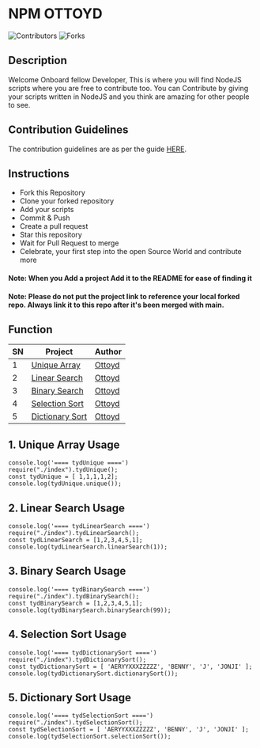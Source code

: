 # NPM OTTOYD

![Contributors](https://img.shields.io/github/contributors/larymak/Python-project-Scripts?style=plastic)
![Forks](https://img.shields.io/github/forks/larymak/Python-project-Scripts)
## Description

Welcome Onboard fellow Developer, This is where you will find NodeJS scripts where you are free to contribute too.
You can Contribute by giving your scripts written in NodeJS and you think are amazing for other people to see.

## Contribution Guidelines

The contribution guidelines are as per the guide [HERE](https://github.com/ottoyd/ottoyd/blob/main/RULES.md).

## Instructions

- Fork this Repository
- Clone your forked repository
- Add your scripts
- Commit & Push
- Create a pull request
- Star this repository
- Wait for Pull Request to merge
- Celebrate, your first step into the open Source World and contribute more

#### Note: When you Add a project Add it to the README for ease of finding it

#### Note: Please do not put the project link to reference your local forked repo. Always link it to this repo after it's been merged with main.

## Function

| SN  | Project                                                                | Author                              |
| --- | ---------------------------------------------------------------------- | ----------------------------------- |
| 1   | [Unique Array](https://github.com/ottoyd/ottoyd/blob/main/index.js)    | [Ottoyd](https://github.com/ottoyd) |
| 2   | [Linear Search](https://github.com/ottoyd/ottoyd/blob/main/index.js)   | [Ottoyd](https://github.com/ottoyd) |
| 3   | [Binary Search](https://github.com/ottoyd/ottoyd/blob/main/index.js)   | [Ottoyd](https://github.com/ottoyd) |
| 4   | [Selection Sort](https://github.com/ottoyd/ottoyd/blob/main/index.js)  | [Ottoyd](https://github.com/ottoyd) |
| 5   | [Dictionary Sort](https://github.com/ottoyd/ottoyd/blob/main/index.js) | [Ottoyd](https://github.com/ottoyd) |

## 1. Unique Array Usage

```
console.log('==== tydUnique ====')
require("./index").tydUnique();
const tydUnique = [ 1,1,1,1,2];
console.log(tydUnique.unique());
```

## 2. Linear Search Usage

```
console.log('==== tydLinearSearch ====')
require("./index").tydLinearSearch();
const tydLinearSearch = [1,2,3,4,5,1];
console.log(tydLinearSearch.linearSearch(1));
```

## 3. Binary Search Usage

```
console.log('==== tydBinarySearch ====')
require("./index").tydBinarySearch();
const tydBinarySearch = [1,2,3,4,5,1];
console.log(tydBinarySearch.binarySearch(99));
```

## 4. Selection Sort Usage

```
console.log('==== tydDictionarySort ====')
require("./index").tydDictionarySort();
const tydDictionarySort = [ 'AERYYXXXZZZZZ', 'BENNY', 'J', 'JONJI' ];
console.log(tydDictionarySort.dictionarySort());
```

## 5. Dictionary Sort Usage

```
console.log('==== tydSelectionSort ====')
require("./index").tydSelectionSort();
const tydSelectionSort = [ 'AERYYXXXZZZZZ', 'BENNY', 'J', 'JONJI' ];
console.log(tydSelectionSort.selectionSort());
```
